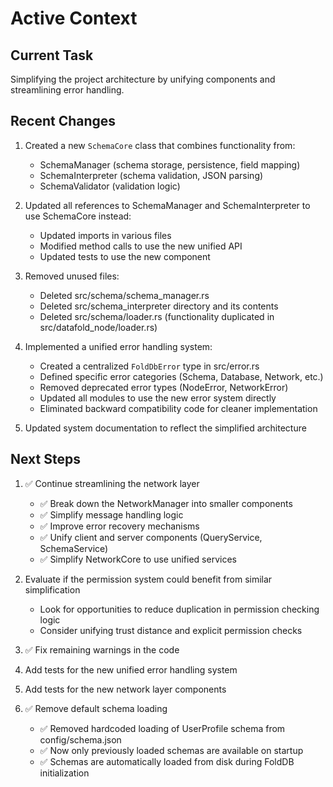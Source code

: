 # Active Context

## Current Task
Simplifying the project architecture by unifying components and streamlining error handling.

## Recent Changes
1. Created a new `SchemaCore` class that combines functionality from:
   - SchemaManager (schema storage, persistence, field mapping)
   - SchemaInterpreter (schema validation, JSON parsing)
   - SchemaValidator (validation logic)

2. Updated all references to SchemaManager and SchemaInterpreter to use SchemaCore instead:
   - Updated imports in various files
   - Modified method calls to use the new unified API
   - Updated tests to use the new component

3. Removed unused files:
   - Deleted src/schema/schema_manager.rs
   - Deleted src/schema_interpreter directory and its contents
   - Deleted src/schema/loader.rs (functionality duplicated in src/datafold_node/loader.rs)

4. Implemented a unified error handling system:
   - Created a centralized `FoldDbError` type in src/error.rs
   - Defined specific error categories (Schema, Database, Network, etc.)
   - Removed deprecated error types (NodeError, NetworkError)
   - Updated all modules to use the new error system directly
   - Eliminated backward compatibility code for cleaner implementation

5. Updated system documentation to reflect the simplified architecture

## Next Steps
1. ✅ Continue streamlining the network layer
   - ✅ Break down the NetworkManager into smaller components
   - ✅ Simplify message handling logic
   - ✅ Improve error recovery mechanisms
   - ✅ Unify client and server components (QueryService, SchemaService)
   - ✅ Simplify NetworkCore to use unified services

2. Evaluate if the permission system could benefit from similar simplification
   - Look for opportunities to reduce duplication in permission checking logic
   - Consider unifying trust distance and explicit permission checks

3. ✅ Fix remaining warnings in the code

4. Add tests for the new unified error handling system

5. Add tests for the new network layer components

6. ✅ Remove default schema loading
   - ✅ Removed hardcoded loading of UserProfile schema from config/schema.json
   - ✅ Now only previously loaded schemas are available on startup
   - ✅ Schemas are automatically loaded from disk during FoldDB initialization
